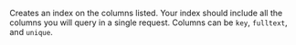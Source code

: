 Creates an index on the columns listed. Your index should include all the columns you will query in a single request.
Columns can be `key`, `fulltext`, and `unique`.